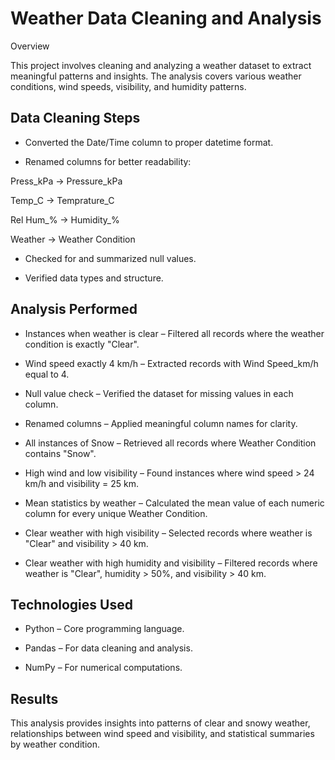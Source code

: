 # Weather Data Cleaning and Analysis
Overview

This project involves cleaning and analyzing a weather dataset to extract meaningful patterns and insights. The analysis covers various weather conditions, wind speeds, visibility, and humidity patterns.

##  Data Cleaning Steps

- Converted the Date/Time column to proper datetime format.

- Renamed columns for better readability:

Press_kPa → Pressure_kPa

Temp_C → Temprature_C

Rel Hum_% → Humidity_%

Weather → Weather Condition

- Checked for and summarized null values.

- Verified data types and structure.

##  Analysis Performed

- Instances when weather is clear – Filtered all records where the weather condition is exactly "Clear".

- Wind speed exactly 4 km/h – Extracted records with Wind Speed_km/h equal to 4.

- Null value check – Verified the dataset for missing values in each column.

- Renamed columns – Applied meaningful column names for clarity.

- All instances of Snow – Retrieved all records where Weather Condition contains "Snow".

- High wind and low visibility – Found instances where wind speed > 24 km/h and visibility = 25 km.

- Mean statistics by weather – Calculated the mean value of each numeric column for every unique Weather Condition.

- Clear weather with high visibility – Selected records where weather is "Clear" and visibility > 40 km.

- Clear weather with high humidity and visibility – Filtered records where weather is "Clear", humidity > 50%, and visibility > 40 km.

##  Technologies Used

- Python – Core programming language.

- Pandas – For data cleaning and analysis.

- NumPy – For numerical computations.

##  Results

This analysis provides insights into patterns of clear and snowy weather, relationships between wind speed and visibility, and statistical summaries by weather condition.
